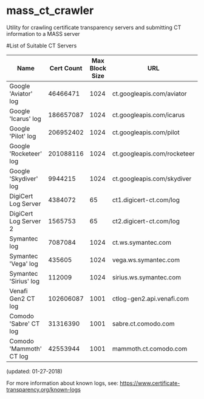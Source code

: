 # mass_ct_crawler
Utility for crawling certificate transparency servers and submitting CT information to a MASS server

#List of Suitable CT Servers 

Name | Cert Count | Max Block Size | URL
-----|-----|------------|----------------
Google 'Aviator' log | 46466471 | 1024 | ct.googleapis.com/aviator 
Google 'Icarus' log | 186657087 | 1024 | ct.googleapis.com/icarus
Google 'Pilot' log | 206952402 | 1024 | ct.googleapis.com/pilot
Google 'Rocketeer' log | 201088116 | 1024 | ct.googleapis.com/rocketeer
Google 'Skydiver' log | 9944215 | 1024 | ct.googleapis.com/skydiver
DigiCert Log Server | 4384072 | 65 | ct1.digicert-ct.com/log
DigiCert Log Server 2 | 1565753 | 65 | ct2.digicert-ct.com/log
Symantec log | 7087084 | 1024 | ct.ws.symantec.com
Symantec 'Vega' log | 435605 | 1024 | vega.ws.symantec.com
Symantec 'Sirius' log | 112009 | 1024 | sirius.ws.symantec.com
Venafi Gen2 CT log | 102606087 | 1001 | ctlog-gen2.api.venafi.com
Comodo 'Sabre' CT log | 31316390 | 1001 | sabre.ct.comodo.com
Comodo 'Mammoth' CT log | 42553944 | 1001 | mammoth.ct.comodo.com

(updated: 01-27-2018)

For more information about known logs, see: https://www.certificate-transparency.org/known-logs